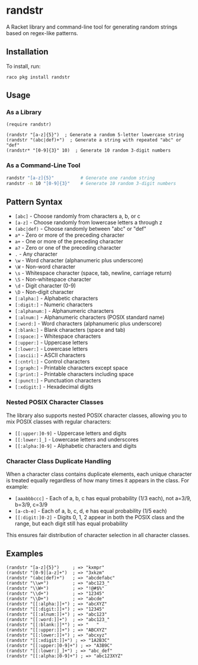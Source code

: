 # randstr

A Racket library and command-line tool for generating random strings based on regex-like patterns.

## Installation

To install, run:
```
raco pkg install randstr
```

## Usage

### As a Library

```racket
(require randstr)

(randstr "[a-z]{5}")  ; Generate a random 5-letter lowercase string
(randstr "(abc|def)+")  ; Generate a string with repeated "abc" or "def"
(randstr* "[0-9]{3}" 10)  ; Generate 10 random 3-digit numbers
```

### As a Command-Line Tool

```bash
randstr "[a-z]{5}"          # Generate one random string
randstr -n 10 "[0-9]{3}"    # Generate 10 random 3-digit numbers
```

## Pattern Syntax

- `[abc]` - Choose randomly from characters a, b, or c
- `[a-z]` - Choose randomly from lowercase letters a through z
- `(abc|def)` - Choose randomly between "abc" or "def"
- `a*` - Zero or more of the preceding character
- `a+` - One or more of the preceding character
- `a?` - Zero or one of the preceding character
- `.` - Any character
- `\w` - Word character (alphanumeric plus underscore)
- `\W` - Non-word character
- `\s` - Whitespace character (space, tab, newline, carriage return)
- `\S` - Non-whitespace character
- `\d` - Digit character (0-9)
- `\D` - Non-digit character
- `[:alpha:]` - Alphabetic characters
- `[:digit:]` - Numeric characters
- `[:alphanum:]` - Alphanumeric characters
- `[:alnum:]` - Alphanumeric characters (POSIX standard name)
- `[:word:]` - Word characters (alphanumeric plus underscore)
- `[:blank:]` - Blank characters (space and tab)
- `[:space:]` - Whitespace characters
- `[:upper:]` - Uppercase letters
- `[:lower:]` - Lowercase letters
- `[:ascii:]` - ASCII characters
- `[:cntrl:]` - Control characters
- `[:graph:]` - Printable characters except space
- `[:print:]` - Printable characters including space
- `[:punct:]` - Punctuation characters
- `[:xdigit:]` - Hexadecimal digits

### Nested POSIX Character Classes

The library also supports nested POSIX character classes, allowing you to mix POSIX classes with regular characters:

- `[[:upper:]0-9]` - Uppercase letters and digits
- `[[:lower:]_]` - Lowercase letters and underscores
- `[[:alpha:]0-9]` - Alphabetic characters and digits

### Character Class Duplicate Handling

When a character class contains duplicate elements, each unique character is treated equally regardless of how many times it appears in the class. For example:

- `[aaabbbccc]` - Each of a, b, c has equal probability (1/3 each), not a=3/9, b=3/9, c=3/9
- `[a-cb-e]` - Each of a, b, c, d, e has equal probability (1/5 each)
- `[[:digit:]0-2]` - Digits 0, 1, 2 appear in both the POSIX class and the range, but each digit still has equal probability

This ensures fair distribution of character selection in all character classes.

## Examples

```racket
(randstr "[a-z]{5}")     ; => "kxmpr"
(randstr "[0-9][a-z]+")  ; => "3xkzm"
(randstr "(abc|def)+")   ; => "abcdefabc"
(randstr "\\w+")         ; => "abc123_"
(randstr "\\W+")         ; => "!@#$%"
(randstr "\\d+")         ; => "12345"
(randstr "\\D+")         ; => "abcde"
(randstr "[[:alpha:]]+") ; => "abcXYZ"
(randstr "[[:digit:]]+") ; => "12345"
(randstr "[[:alnum:]]+") ; => "abc123"
(randstr "[[:word:]]+")  ; => "abc123_"
(randstr "[[:blank:]]*") ; => "   "
(randstr "[[:upper:]]+") ; => "ABCXYZ"
(randstr "[[:lower:]]+") ; => "abcxyz"
(randstr "[[:xdigit:]]+") ; => "1A2B3C"
(randstr "[[:upper:]0-9]+") ; => "A3B9C"
(randstr "[[:lower:]_]+") ; => "abc_def"
(randstr "[[:alpha:]0-9]+") ; => "abc123XYZ"
```